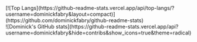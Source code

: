 <div class="flex-container">
[![Top Langs](https://github-readme-stats.vercel.app/api/top-langs/?username=dominickfabry&layout=compact)](https://github.com/dominickfabry/github-readme-stats)
<br>
![Dominick's GitHub stats](https://github-readme-stats.vercel.app/api?username=dominickfabry&hide=contribs&show_icons=true&theme=radical)
</div>

